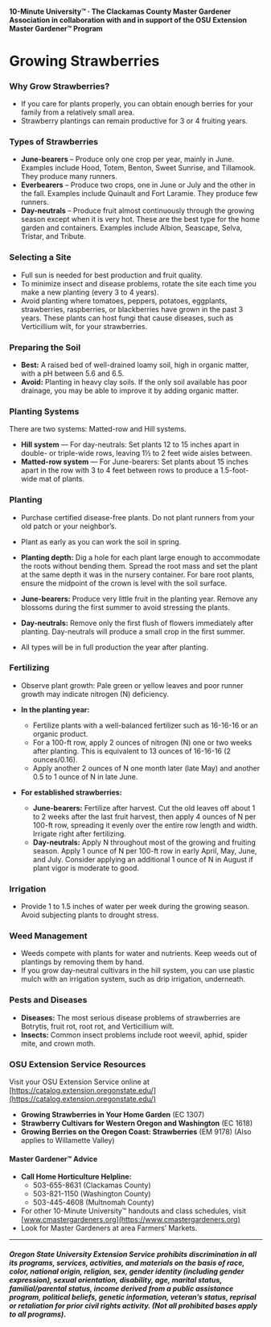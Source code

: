 #### 10-Minute University™ · The Clackamas County Master Gardener Association in collaboration with and in support of the OSU Extension Master Gardener™ Program

# Growing Strawberries

### Why Grow Strawberries?
- If you care for plants properly, you can obtain enough berries for your family from a relatively small area.
- Strawberry plantings can remain productive for 3 or 4 fruiting years.

### Types of Strawberries
- **June-bearers** – Produce only one crop per year, mainly in June. Examples include Hood, Totem, Benton, Sweet Sunrise, and Tillamook. They produce many runners.
- **Everbearers** – Produce two crops, one in June or July and the other in the fall. Examples include Quinault and Fort Laramie. They produce few runners.
- **Day-neutrals** – Produce fruit almost continuously through the growing season except when it is very hot. These are the best type for the home garden and containers. Examples include Albion, Seascape, Selva, Tristar, and Tribute.

### Selecting a Site
- Full sun is needed for best production and fruit quality.
- To minimize insect and disease problems, rotate the site each time you make a new planting (every 3 to 4 years).
- Avoid planting where tomatoes, peppers, potatoes, eggplants, strawberries, raspberries, or blackberries have grown in the past 3 years. These plants can host fungi that cause diseases, such as Verticillium wilt, for your strawberries.

### Preparing the Soil
- **Best:** A raised bed of well-drained loamy soil, high in organic matter, with a pH between 5.6 and 6.5.
- **Avoid:** Planting in heavy clay soils. If the only soil available has poor drainage, you may be able to improve it by adding organic matter.

### Planting Systems
There are two systems: Matted-row and Hill systems.

- **Hill system** — For day-neutrals: Set plants 12 to 15 inches apart in double- or triple-wide rows, leaving 1½ to 2 feet wide aisles between.
- **Matted-row system** — For June-bearers: Set plants about 15 inches apart in the row with 3 to 4 feet between rows to produce a 1.5-foot-wide mat of plants.

### Planting
- Purchase certified disease-free plants. Do not plant runners from your old patch or your neighbor’s.
- Plant as early as you can work the soil in spring.
- **Planting depth:** Dig a hole for each plant large enough to accommodate the roots without bending them. Spread the root mass and set the plant at the same depth it was in the nursery container. For bare root plants, ensure the midpoint of the crown is level with the soil surface.

- **June-bearers:** Produce very little fruit in the planting year. Remove any blossoms during the first summer to avoid stressing the plants.
- **Day-neutrals:** Remove only the first flush of flowers immediately after planting. Day-neutrals will produce a small crop in the first summer.
- All types will be in full production the year after planting.

### Fertilizing
- Observe plant growth: Pale green or yellow leaves and poor runner growth may indicate nitrogen (N) deficiency.

- **In the planting year:**
  - Fertilize plants with a well-balanced fertilizer such as 16-16-16 or an organic product.
  - For a 100-ft row, apply 2 ounces of nitrogen (N) one or two weeks after planting. This is equivalent to 13 ounces of 16-16-16 (2 ounces/0.16).
  - Apply another 2 ounces of N one month later (late May) and another 0.5 to 1 ounce of N in late June.

- **For established strawberries:**
  - **June-bearers:** Fertilize after harvest. Cut the old leaves off about 1 to 2 weeks after the last fruit harvest, then apply 4 ounces of N per 100-ft row, spreading it evenly over the entire row length and width. Irrigate right after fertilizing.
  - **Day-neutrals:** Apply N throughout most of the growing and fruiting season. Apply 1 ounce of N per 100-ft row in early April, May, June, and July. Consider applying an additional 1 ounce of N in August if plant vigor is moderate to good.

### Irrigation
- Provide 1 to 1.5 inches of water per week during the growing season. Avoid subjecting plants to drought stress.

### Weed Management
- Weeds compete with plants for water and nutrients. Keep weeds out of plantings by removing them by hand.
- If you grow day-neutral cultivars in the hill system, you can use plastic mulch with an irrigation system, such as drip irrigation, underneath.

### Pests and Diseases
- **Diseases:** The most serious disease problems of strawberries are Botrytis, fruit rot, root rot, and Verticillium wilt.
- **Insects:** Common insect problems include root weevil, aphid, spider mite, and crown moth.

### OSU Extension Service Resources
Visit your OSU Extension Service online at [https://catalog.extension.oregonstate.edu/](https://catalog.extension.oregonstate.edu/)

- **Growing Strawberries in Your Home Garden** (EC 1307)
- **Strawberry Cultivars for Western Oregon and Washington** (EC 1618)
- **Growing Berries on the Oregon Coast: Strawberries** (EM 9178) (Also applies to Willamette Valley)

#### Master Gardener™ Advice

- **Call Home Horticulture Helpline:**
  - 503-655-8631 (Clackamas County)
  - 503-821-1150 (Washington County)
  - 503-445-4608 (Multnomah County)
- For other 10-Minute University™ handouts and class schedules, visit [www.cmastergardeners.org](https://www.cmastergardeners.org)
- Look for Master Gardeners at area Farmers’ Markets.

---

##### Oregon State University Extension Service prohibits discrimination in all its programs, services, activities, and materials on the basis of race, color, national origin, religion, sex, gender identity (including gender expression), sexual orientation, disability, age, marital status, familial/parental status, income derived from a public assistance program, political beliefs, genetic information, veteran’s status, reprisal or retaliation for prior civil rights activity. (Not all prohibited bases apply to all programs).